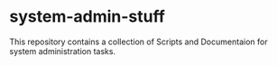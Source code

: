 # system-admin-stuff
This repository contains a collection of Scripts and Documentaion for system administration tasks. 
